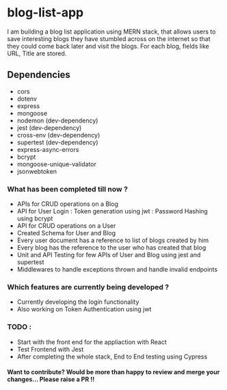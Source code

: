 # blog-list-app
I am building a blog list application using MERN stack, that allows users to save interesting blogs they have stumbled across on the internet so that they could come back later and visit the blogs. For each blog, fields like URL, Title are stored.

## Dependencies 
-   cors
-   dotenv
-   express
-   mongoose
-   nodemon         (dev-dependency)
-   jest            (dev-dependency)
-   cross-env            (dev-dependency)
-   supertest            (dev-dependency)
-   express-async-errors
-   bcrypt
-   mongoose-unique-validator
-   jsonwebtoken

### What has been completed till now ?
-   APIs for CRUD operations on a Blog
-   API for User Login : Token generation using jwt : Password Hashing using bcrypt
-   API for CRUD operations on a User
-   Created Schema for User and Blog
-   Every user document has a reference to list of blogs created by him
-   Every blog has the reference to the user who has created that blog
-   Unit and API Testing for few APIs of User and Blog using jest and supertest
-   Middlewares to handle exceptions thrown and handle invalid endpoints

### Which features are currently being developed ?
-   Currently developing the login functionality
-   Also working on Token Authentication using jwt

### TODO :
-   Start with the front end for the appliaction with React
-   Test Frontend with Jest
-   After completing the whole stack, End to End testing using Cypress

#### Want to contribute? Would be more than happy to review and merge your changes... Please raise a PR !!